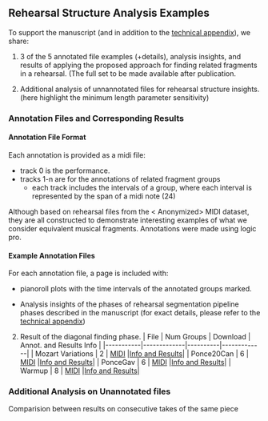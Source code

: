 ## Rehearsal Structure Analysis Examples

To support the manuscript (and in addition to the [technical appendix](./technical_appendix.pdf)), we share:

1. 3 of the 5 annotated file examples (+details), analysis insights, and results of applying the proposed approach for finding related fragments in a rehearsal. (The full set to be made available after publication. 

2. Additional analysis of unnannotated files for rehearsal structure insights. (here highlight the minimum length parameter sensitivity)


### Annotation Files and Corresponding Results
#### Annotation File Format
Each annotation is provided as a midi file:
- track 0 is the performance.
- tracks 1-n are for the annotations of related fragment groups
    - each track includes the intervals of a group, where each interval is represented by the span of a midi note (24)
 
Although based on rehearsal files from the < Anonymized> MIDI dataset, they are all constructed to demonstrate interesting examples of what we consider equivalent musical fragments. 
Annotations were made using logic pro. 

#### Example Annotation Files

For each annotation file, a page is included with: 
- pianoroll plots with the time intervals of the annotated groups marked.

- Analysis insights of the phases of rehearsal segmentation pipeline phases described in the manuscript (for exact details, please refer to the [technical appendix](./technical_appendix.pdf))
  
2. Result of the diagonal finding phase. 
| File | Num Groups | Download | Annot. and Results Info |
|-----------|-------------|----------|-------------|
| Mozart Variations   | 2 | [MIDI](./rsa_resources/example_annot/02_2024-08-02_Mozart_Var/02_2024-08-02_Mozart_Var_constructed_annot.mid) |[Info and Results](./rsa_resources/figures/mozart_var_annotation_details.md)|
|  Ponce20Can  |  6  | [MIDI](./rsa_resources/example_annot/02_2024-08-02_Mozart_Var/02_2024-08-02_Mozart_Var_constructed_annot.mid) |[Info and Results](./rsa_resources/figures/ponce_can_annotation_details.md)|
|  PonceGav  |  6  | [MIDI](./rsa_resources/example_annot/02_2024-08-02_Mozart_Var/02_2024-08-02_Mozart_Var_constructed_annot.mid) |[Info and Results](./rsa_resources/figures/ponce_gav_annotation_details.md)|
|  Warmup  |  8  | [MIDI](./rsa_resources/example_annot/02_2024-08-02_Mozart_Var/02_2024-08-02_Mozart_Var_constructed_annot.mid) |[Info and Results](./rsa_resources/figures/warmup_file_annotation_details.md)|


### Additional Analysis on Unannotated files
Comparision between results on consecutive takes of the same piece
  


